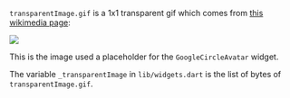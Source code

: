 `transparentImage.gif` is a 1x1 transparent gif which comes from [this wikimedia page](https://commons.wikimedia.org/wiki/File:Transparent.gif):

![](transparentImage.gif)

This is the image used a placeholder for the `GoogleCircleAvatar` widget.

The variable `_transparentImage` in `lib/widgets.dart` is the list of bytes of `transparentImage.gif`.
